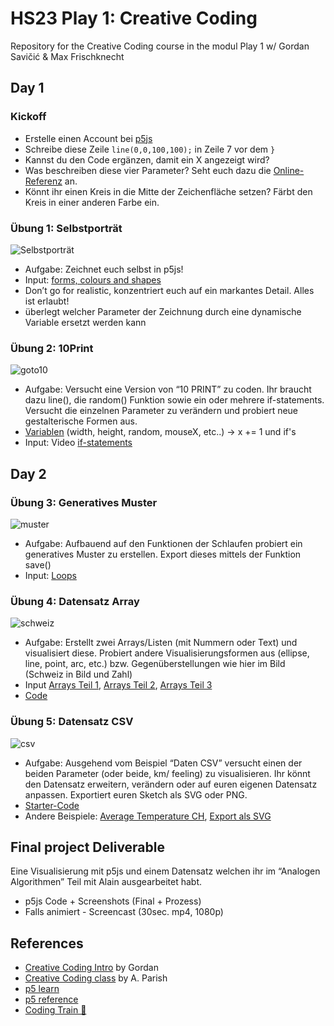 # HS23 Play 1: Creative Coding

Repository for the Creative Coding course in the modul Play 1 w/ Gordan Savičić & Max Frischknecht

## Day 1

### Kickoff

  - Erstelle einen Account bei [p5js](https://editor.p5js.org/)
  - Schreibe diese Zeile ```line(0,0,100,100);``` in Zeile 7 vor dem ```}```
  - Kannst du den Code ergänzen, damit ein X angezeigt wird?
  - Was beschreiben diese vier Parameter? Seht euch dazu die [Online-Referenz](https://p5js.org/reference/#/p5/line) an.
  - Könnt ihr einen Kreis in die Mitte der Zeichenfläche setzen? Färbt den Kreis in einer anderen Farbe ein. 

### Übung 1: Selbstporträt
![Selbstporträt](img/selfportrait.png)
  - Aufgabe: Zeichnet euch selbst in p5js!
  - Input: [forms, colours and shapes](https://www.youtube.com/watch?v=c3TeLi6Ns1E&list=PLRqwX-V7Uu6Zy51Q-x9tMWIv9cueOFTFA&t=0s)
  - Don’t go for realistic, konzentriert euch auf ein markantes Detail. Alles ist erlaubt!
  - überlegt welcher Parameter der Zeichnung durch eine dynamische Variable ersetzt werden kann

### Übung 2: 10Print
![goto10](img/goto10.png)
  - Aufgabe: Versucht eine Version von “10 PRINT” zu coden. Ihr braucht dazu line(), die random() Funktion sowie ein oder mehrere if-statements. Versucht die einzelnen Parameter zu verändern und probiert neue gestalterische Formen aus.
  - [Variablen](https://github.com/fleshgordo/LaboCreativeCoding/blob/main/02_variables.md) (width, height, random, mouseX, etc..) -> x += 1 und if's
  - Input: Video [if-statements](https://tube.switch.ch/videos/8c793d97)

## Day 2

### Übung 3: Generatives Muster
![muster](img/loop.png)
  - Aufgabe: Aufbauend auf den Funktionen der Schlaufen probiert ein generatives Muster zu erstellen. Export dieses mittels der Funktion save()
  - Input: [Loops](https://www.youtube.com/watch?v=cnRD9o6odjk)

### Übung 4: Datensatz Array
![schweiz](img/schweiz.jpg)
  - Aufgabe: Erstellt zwei Arrays/Listen (mit Nummern oder Text) und visualisiert diese. Probiert andere Visualisierungsformen aus (ellipse, line, point, arc, etc.) bzw. Gegenüberstellungen wie hier im Bild (Schweiz in Bild und Zahl)
  - Input [Arrays Teil 1](https://tube.switch.ch/videos/52a76917), [Arrays Teil 2](https://tube.switch.ch/videos/f3d6bdb1), [Arrays Teil 3](https://tube.switch.ch/videos/dfebe960)
  - [Code](XXX)

### Übung 5: Datensatz CSV
![csv](img/csv.png)
  - Aufgabe: Ausgehend vom Beispiel “Daten CSV” versucht einen der beiden Parameter (oder beide, km/ feeling) zu visualisieren. Ihr könnt den Datensatz erweitern, verändern oder auf euren eigenen Datensatz anpassen. Exportiert euren Sketch als SVG oder PNG.
  - [Starter-Code](https://editor.p5js.org/ritzdank/sketches/wd1YuitBP)
  - Andere Beispiele: [Average Temperature CH](https://editor.p5js.org/ritzdank/sketches/gshTXPNA9), [Export als SVG](https://editor.p5js.org/ritzdank/sketches/Qs7CHQnJV)
  


## Final project Deliverable

Eine Visualisierung mit p5js und einem Datensatz welchen ihr im “Analogen Algorithmen” Teil mit Alain ausgearbeitet habt.
- p5js Code + Screenshots (Final + Prozess)
- Falls animiert - Screencast (30sec. mp4, 1080p)

## References

- [Creative Coding Intro](https://github.com/fleshgordo/LaboCreativeCoding) by Gordan 
- [Creative Coding class](https://creative-coding.decontextualize.com/) by A. Parish 
- [p5 learn](https://p5js.org/learn/)
- [p5 reference](https://p5js.org/reference/)
- [Coding Train 🚂](https://www.youtube.com/channel/UCvjgXvBlbQiydffZU7m1_aw)